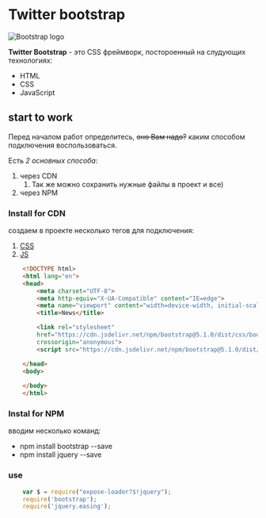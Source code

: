 # Twitter bootstrap
![Bootstrap logo](https://www.ruhidesain.com/wp-content/uploads/2018/04/getbootstrap-card.png)

**Twitter Bootstrap** - это CSS фреймворк, постороенный на слудующих технологиях:
* HTML
* CSS
* JavaScript
## start to work
Перед началом работ определитесь, ~~оно Вам надо?~~ каким способом подключения воспользоваться.

Есть *2 основных способа*:
1. через CDN
    1. Так же можно сохранить нужные файлы в проект и все) 
2. через NPM

### Install for CDN
создаем в проекте несколько тегов для подключения:
1. [CSS](https://cdn.jsdelivr.net/npm/bootstrap@5.1.0/dist/css/bootstrap.min.css)
2. [JS](https://cdn.jsdelivr.net/npm/bootstrap@5.1.0/dist/js/bootstrap.min.js)

```html
    <!DOCTYPE html>
    <html lang="en">
    <head>
        <meta charset="UTF-8">
        <meta http-equiv="X-UA-Compatible" content="IE=edge">
        <meta name="viewport" content="width=device-width, initial-scale=1.0">
        <title>News</title>

        <link rel="stylesheet" 
        href="https://cdn.jsdelivr.net/npm/bootstrap@5.1.0/dist/css/bootstrap.min.css" integrity="sha384-KyZXEAg3QhqLMpG8r+8fhAXLRk2vvoC2f3B09zVXn8CA5QIVfZOJ3BCsw2P0p/We" 
        crossorigin="anonymous">
        <script src="https://cdn.jsdelivr.net/npm/bootstrap@5.1.0/dist/js/bootstrap.min.js" integrity="sha384-cn7l7gDp0eyniUwwAZgrzD06kc/tftFf19TOAs2zVinnD/C7E91j9yyk5//jjpt/" crossorigin="anonymous"></script>

    </head>
    <body>
        
    </body>
    </html>
```
### Instal for NPM
вводим несколько команд:
* npm install bootstrap --save
* npm install jquery --save
### use

```javascript
    var $ = require("expose-loader?$!jquery"); 
    require('bootstrap');
    require('jquery.easing');
```